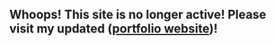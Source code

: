 
## Whoops! This site is no longer active! Please visit my updated ([portfolio website](https://steventejeda.tech/))!

